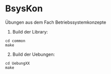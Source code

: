 BsysKon
=======

Übungen aus dem Fach Betriebssystemkonzepte

1. Build der Library:
```
cd common
make
```

2. Build der Uebungen:
```
cd UebungXX
make
```
